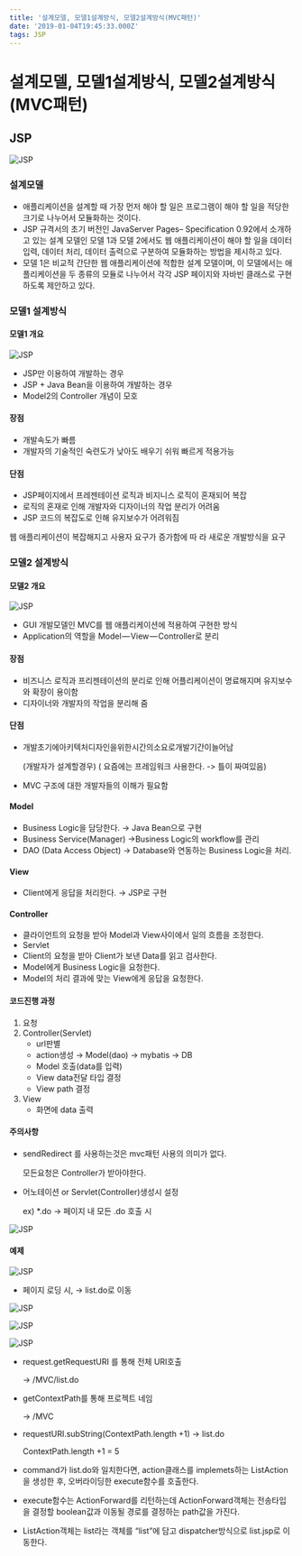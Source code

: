 ```yaml
---
title: '설계모델, 모델1설계방식, 모델2설계방식(MVC패턴)'
date: '2019-01-04T19:45:33.000Z'
tags: JSP
---
```


# 설계모델, 모델1설계방식, 모델2설계방식\(MVC패턴\)

## JSP

![JSP](../../.gitbook/assets/jsp_logo.png)

### 설계모델

* 애플리케이션을 설계할 때 가장 먼저 해야 할 일은 프로그램이 해야 할 일을 적당한 크기로 나누어서 모듈화하는 것이다.
* JSP 규격서의 초기 버전인 JavaServer Pages– Specification 0.92에서 소개하고 있는 설계 모델인 모델 1과 모델 2에서도 웹 애플리케이션이 해야 할 일을 데이터 입력, 데이터 처리, 데이터 출력으로 구분하여 모듈화하는 방법을 제시하고 있다.
* 모델 1은 비교적 간단한 웹 애플리케이션에 적합한 설계 모델이며, 이 모델에서는 애플리케이션을 두 종류의 모듈로 나누어서 각각 JSP 페이지와 자바빈 클래스로 구현하도록 제안하고 있다.

### 모델1 설계방식

#### 모델1 개요

![JSP](../../.gitbook/assets/jsp04-01.png)

* JSP만 이용하여 개발하는 경우
* JSP + Java Bean을 이용하여 개발하는 경우
* Model2의 Controller 개념이 모호

#### 장점

* 개발속도가 빠름
* 개발자의 기술적인 숙련도가 낮아도 배우기 쉬워 빠르게 적용가능

#### 단점

* JSP페이지에서 프레젠테이션 로직과 비지니스 로직이 혼재되어 복잡
* 로직의 혼재로 인해 개발자와 디자이너의 작업 분리가 어려움
* JSP 코드의 복잡도로 인해 유지보수가 어려워짐

웹 애플리케이션이 복잡해지고 사용자 요구가 증가함에 따 라 새로운 개발방식을 요구

### 모델2 설계방식

#### 모델2 개요

![JSP](../../.gitbook/assets/jsp04-02.png)

* GUI 개발모델인 MVC를 웹 애플리케이션에 적용하여 구현한 방식
* Application의 역할을 Model — View — Controller로 분리

#### 장점

* 비즈니스 로직과 프리젠테이션의 분리로 인해 어플리케이션이 명료해지며 유지보수와 확장이 용이함
* 디자이너와 개발자의 작업을 분리해 줌

#### 단점

* 개발초기에아키텍처디자인을위한시간의소요로개발기간이늘어남 

  \(개발자가 설계할경우\) \( 요즘에는 프레임워크 사용한다. -&gt; 틀이 짜여있음\)

* MVC 구조에 대한 개발자들의 이해가 필요함

#### Model

* Business Logic을 담당한다. → Java Bean으로 구현
* Business Service\(Manager\) →Business Logic의 workflow를 관리
* DAO \(Data Access Object\) → Database와 연동하는 Business Logic을 처리.

#### View

* Client에게 응답을 처리한다. → JSP로 구현

#### Controller

* 클라이언트의 요청을 받아 Model과 View사이에서 일의 흐름을 조정한다.
* Servlet
* Client의 요청을 받아 Client가 보낸 Data를 읽고 검사한다.
* Model에게 Business Logic을 요청한다.
* Model의 처리 결과에 맞는 View에게 응답을 요청한다.

#### 코드진행 과정

1. 요청
2. Controller\(Servlet\)
   * url판별
   * action생성 → Model\(dao\) → mybatis → DB
   * Model 호출\(data를 입력\)
   * View data전달 타입 결정
   * View path 결정
3. View
   * 화면에 data 출력

#### 주의사항

* sendRedirect 를 사용하는것은 mvc패턴 사용의 의미가 없다.

  모든요청은 Controller가 받아야한다.

* 어노테이션 or Servlet\(Controller\)생성시 설정

  ex\) \*.do → 페이지 내 모든 .do 호출 시

![JSP](../../.gitbook/assets/jsp04-03.png)

#### 예제

![JSP](../../.gitbook/assets/jsp04-04.png)

* 페이지 로딩 시, → list.do로 이동

![JSP](../../.gitbook/assets/jsp04-05.png)

![JSP](../../.gitbook/assets/jsp04-06.png)

![JSP](../../.gitbook/assets/jsp04-07.png)

* request.getRequestURI 를 통해 전체 URI호출

  → /MVC/list.do

* getContextPath를 통해 프로젝트 네임

  → /MVC

* requestURI.subString\(ContextPath.length +1\) → list.do

  ContextPath.length +1 = 5

* command가 list.do와 일치한다면, action클래스를 implemets하는 ListAction을 생성한 후, 오버라이딩한 execute함수를 호출한다.
* execute함수는 ActionForward를 리턴하는데 ActionForward객체는 전송타입을 결정할 boolean값과 이동될 경로를 결정하는 path값을 가진다.
* ListAction객체는 list라는 객체를 “list”에 담고 dispatcher방식으로 list.jsp로 이동한다.

